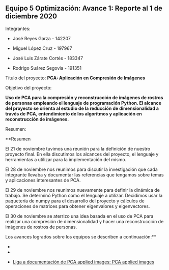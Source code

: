 ## Equipo 5 Optimización: Avance 1: Reporte al 1 de diciembre 2020

Integrantes:

* José Reyes Garza - 142207

* Miguel López Cruz - 197967

* José Luis Zárate Cortés - 183347

* Rodrigo Suárez Segovia - 191351

Título del proyecto: **PCA: Aplicación en Compresión de Imágenes**

Objetivo del proyecto: 

**Uso de PCA para la compresión y reconstrucción de imágenes de rostros de personas empleando el lenguaje de programación Python. El alcance del proyecto se orienta al estudio de la reducción de dimensionalidad a través de PCA, entendimiento de los algoritmos y aplicación en reconstrucción de imágenes.**

Resumen:

**Resumen

El 21 de noviembre tuvimos una reunión para la definición de nuestro proyecto final. En ella discutimos los alcances del proyecto, el lenguaje y herramientas a utilizar para la implementación del mismo.

El 28 de noviembre nos reunimos para discutir la investigación que cada integrante llevaba y documentar las referencias que tengamos sobre temas y aplicaciones interesantes de PCA.

El 29 de noviembre nos reunimos nuevamente para definir la dinámica de trabajo. Se determinó Python como el lenguaje a utilizar. Decidimos usar la paquetería de numpy para el desarrollo del proyecto y cálculos de operaciones de matrices para obtener eigenvalores y eigenvectores.

El 30 de noviembre se aterrizo una idea basada en el uso de PCA para realizar una compresión de dimensionalidad y hacer una reconstrucción de imágenes de rostros de personas.

Los avances logrados sobre los equipos se describen a continuación:**

*

* 

* [Liga a documentación de PCA applied images: PCA applied images](http://people.ciirc.cvut.cz/~hlavac/TeachPresEn/11ImageProc/15PCA.pdf)


